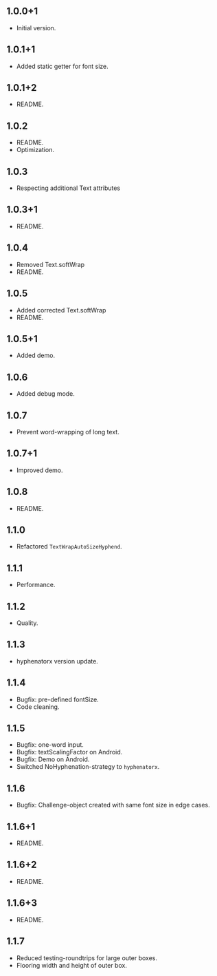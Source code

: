 ## 1.0.0+1

- Initial version.

## 1.0.1+1

- Added static getter for font size.

## 1.0.1+2

- README.

## 1.0.2

- README.
- Optimization.

## 1.0.3

- Respecting additional Text attributes

## 1.0.3+1

- README.

## 1.0.4

- Removed Text.softWrap
- README.

## 1.0.5

- Added corrected Text.softWrap
- README.

## 1.0.5+1

- Added demo.

## 1.0.6

- Added debug mode.

## 1.0.7

- Prevent word-wrapping of long text.

## 1.0.7+1

- Improved demo.

## 1.0.8

- README.

## 1.1.0

- Refactored `TextWrapAutoSizeHyphend`.

## 1.1.1

- Performance.

## 1.1.2

- Quality.

## 1.1.3

- hyphenatorx version update.

## 1.1.4

- Bugfix: pre-defined fontSize.
- Code cleaning.

## 1.1.5

- Bugfix: one-word input.
- Bugfix: textScalingFactor on Android.
- Bugfix: Demo on Android.
- Switched NoHyphenation-strategy to `hyphenatorx`.

## 1.1.6 

- Bugfix: Challenge-object created with same font size in edge cases.

## 1.1.6+1 

- README.

## 1.1.6+2 

- README.

## 1.1.6+3 

- README.

## 1.1.7

- Reduced testing-roundtrips for large outer boxes.
- Flooring width and height of outer box.
